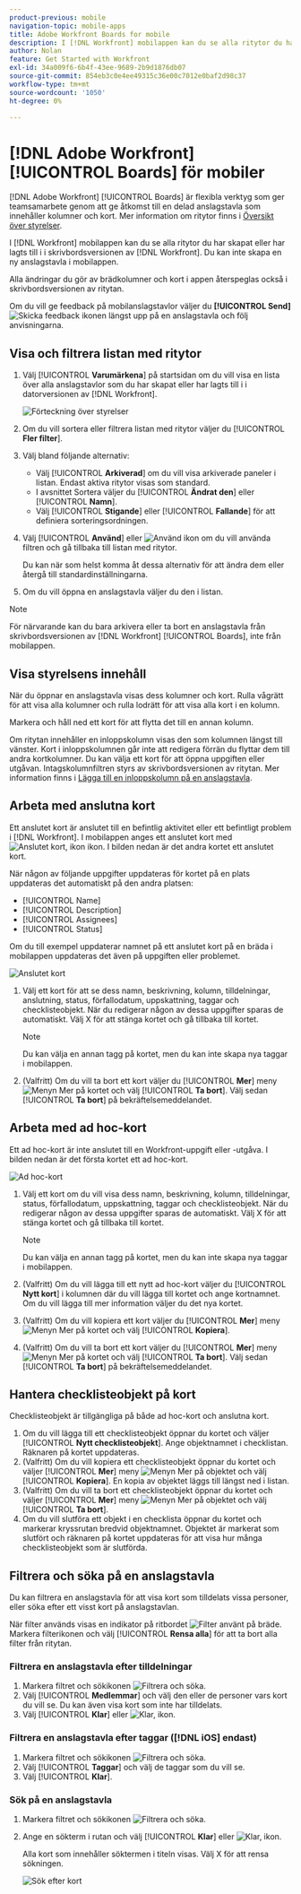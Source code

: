 ```yaml
---
product-previous: mobile
navigation-topic: mobile-apps
title: Adobe Workfront Boards for mobile
description: I [!DNL Workfront] mobilappen kan du se alla ritytor du har skapat eller har lagts till i i skrivbordsversionen av [!DNL Workfront].
author: Nolan
feature: Get Started with Workfront
exl-id: 34a009f6-6b4f-43ee-9689-2b9d1876db07
source-git-commit: 854eb3c0e4ee49315c36e00c7012e0baf2d98c37
workflow-type: tm+mt
source-wordcount: '1050'
ht-degree: 0%

---
```


# [!DNL Adobe Workfront] [!UICONTROL Boards] för mobiler

[!DNL Adobe Workfront] [!UICONTROL Boards] är flexibla verktyg som ger teamsamarbete genom att ge åtkomst till en delad anslagstavla som innehåller kolumner och kort. Mer information om ritytor finns i [Översikt över styrelser](/help/quicksilver/agile/boards-overview.md).

I [!DNL Workfront] mobilappen kan du se alla ritytor du har skapat eller har lagts till i i skrivbordsversionen av [!DNL Workfront]. Du kan inte skapa en ny anslagstavla i mobilappen.

Alla ändringar du gör av brädkolumner och kort i appen återspeglas också i skrivbordsversionen av ritytan.

Om du vill ge feedback på mobilanslagstavlor väljer du **[!UICONTROL Send]** ![Skicka feedback](assets/mobile-send-feedback-icon.png) ikonen längst upp på en anslagstavla och följ anvisningarna.

## Visa och filtrera listan med ritytor

1. Välj [!UICONTROL **Varumärkena**] på startsidan om du vill visa en lista över alla anslagstavlor som du har skapat eller har lagts till i i datorversionen av [!DNL Workfront].

   ![Förteckning över styrelser](assets/mobile-all-boards-displayed.png)

1. Om du vill sortera eller filtrera listan med ritytor väljer du [!UICONTROL **Fler filter**].
1. Välj bland följande alternativ:

   * Välj [!UICONTROL **Arkiverad**] om du vill visa arkiverade paneler i listan. Endast aktiva ritytor visas som standard.
   * I avsnittet Sortera väljer du [!UICONTROL **Ändrat den**] eller [!UICONTROL **Namn**].
   * Välj [!UICONTROL **Stigande**] eller [!UICONTROL **Fallande**] för att definiera sorteringsordningen.

1. Välj [!UICONTROL **Använd**] eller ![Använd ikon](assets/mobile-apply-icon-checkmark.png) om du vill använda filtren och gå tillbaka till listan med ritytor.

   Du kan när som helst komma åt dessa alternativ för att ändra dem eller återgå till standardinställningarna.

1. Om du vill öppna en anslagstavla väljer du den i listan.

>[!NOTE]
>
>För närvarande kan du bara arkivera eller ta bort en anslagstavla från skrivbordsversionen av [!DNL Workfront] [!UICONTROL Boards], inte från mobilappen.

## Visa styrelsens innehåll

När du öppnar en anslagstavla visas dess kolumner och kort. Rulla vågrätt för att visa alla kolumner och rulla lodrätt för att visa alla kort i en kolumn.

Markera och håll ned ett kort för att flytta det till en annan kolumn.

Om ritytan innehåller en inloppskolumn visas den som kolumnen längst till vänster. Kort i inloppskolumnen går inte att redigera förrän du flyttar dem till andra kortkolumner. Du kan välja ett kort för att öppna uppgiften eller utgåvan. Intagskolumnfiltren styrs av skrivbordsversionen av ritytan. Mer information finns i [Lägga till en inloppskolumn på en anslagstavla](/help/quicksilver/agile/use-boards-agile-planning-tools/add-intake-column-to-board.md).

## Arbeta med anslutna kort

Ett anslutet kort är anslutet till en befintlig aktivitet eller ett befintligt problem i [!DNL Workfront]. I mobilappen anges ett anslutet kort med ![Anslutet kort, ikon](assets/mobile-boards-connected-card-icon.png) ikon. I bilden nedan är det andra kortet ett anslutet kort.

När någon av följande uppgifter uppdateras för kortet på en plats uppdateras det automatiskt på den andra platsen:

* [!UICONTROL Name]
* [!UICONTROL Description]
* [!UICONTROL Assignees]
* [!UICONTROL Status]

Om du till exempel uppdaterar namnet på ett anslutet kort på en bräda i mobilappen uppdateras det även på uppgiften eller problemet.

![Anslutet kort](assets/mobile-types-of-cards.png)

1. Välj ett kort för att se dess namn, beskrivning, kolumn, tilldelningar, anslutning, status, förfallodatum, uppskattning, taggar och checklisteobjekt. När du redigerar någon av dessa uppgifter sparas de automatiskt. Välj X för att stänga kortet och gå tillbaka till kortet.

   >[!NOTE]
   >
   >Du kan välja en annan tagg på kortet, men du kan inte skapa nya taggar i mobilappen.

1. (Valfritt) Om du vill ta bort ett kort väljer du [!UICONTROL **Mer**] meny ![Menyn Mer](assets/more-icon-spectrum.png) på kortet och välj [!UICONTROL **Ta bort**]. Välj sedan [!UICONTROL **Ta bort**] på bekräftelsemeddelandet.

## Arbeta med ad hoc-kort

Ett ad hoc-kort är inte anslutet till en Workfront-uppgift eller -utgåva. I bilden nedan är det första kortet ett ad hoc-kort.

![Ad hoc-kort](assets/mobile-types-of-cards.png)

1. Välj ett kort om du vill visa dess namn, beskrivning, kolumn, tilldelningar, status, förfallodatum, uppskattning, taggar och checklisteobjekt. När du redigerar någon av dessa uppgifter sparas de automatiskt. Välj X för att stänga kortet och gå tillbaka till kortet.

   >[!NOTE]
   >
   >Du kan välja en annan tagg på kortet, men du kan inte skapa nya taggar i mobilappen.

1. (Valfritt) Om du vill lägga till ett nytt ad hoc-kort väljer du [!UICONTROL **Nytt kort**] i kolumnen där du vill lägga till kortet och ange kortnamnet. Om du vill lägga till mer information väljer du det nya kortet.

1. (Valfritt) Om du vill kopiera ett kort väljer du [!UICONTROL **Mer**] meny ![Menyn Mer](assets/more-icon-spectrum.png) på kortet och välj [!UICONTROL **Kopiera**].

1. (Valfritt) Om du vill ta bort ett kort väljer du [!UICONTROL **Mer**] meny ![Menyn Mer](assets/more-icon-spectrum.png) på kortet och välj [!UICONTROL **Ta bort**]. Välj sedan [!UICONTROL **Ta bort**] på bekräftelsemeddelandet.

## Hantera checklisteobjekt på kort

Checklisteobjekt är tillgängliga på både ad hoc-kort och anslutna kort.

1. Om du vill lägga till ett checklisteobjekt öppnar du kortet och väljer [!UICONTROL **Nytt checklisteobjekt**]. Ange objektnamnet i checklistan. Räknaren på kortet uppdateras.
1. (Valfritt) Om du vill kopiera ett checklisteobjekt öppnar du kortet och väljer [!UICONTROL **Mer**] meny ![Menyn Mer](assets/more-icon-spectrum.png) på objektet och välj [!UICONTROL **Kopiera**]. En kopia av objektet läggs till längst ned i listan.
1. (Valfritt) Om du vill ta bort ett checklisteobjekt öppnar du kortet och väljer [!UICONTROL **Mer**] meny ![Menyn Mer](assets/more-icon-spectrum.png) på objektet och välj [!UICONTROL **Ta bort**].
1. Om du vill slutföra ett objekt i en checklista öppnar du kortet och markerar kryssrutan bredvid objektnamnet.
Objektet är markerat som slutfört och räknaren på kortet uppdateras för att visa hur många checklisteobjekt som är slutförda.

## Filtrera och söka på en anslagstavla

Du kan filtrera en anslagstavla för att visa kort som tilldelats vissa personer, eller söka efter ett visst kort på anslagstavlan.

När filter används visas en indikator på ritbordet ![Filter använt på bräde](assets/active-filter-mobile-boards.png). Markera filterikonen och välj [!UICONTROL **Rensa alla**] för att ta bort alla filter från ritytan.

### Filtrera en anslagstavla efter tilldelningar

1. Markera filtret och sökikonen ![Filtrera och söka](assets/filter-search-icon-mobile-boards.png).
1. Välj [!UICONTROL **Medlemmar**] och välj den eller de personer vars kort du vill se. Du kan även visa kort som inte har tilldelats.
1. Välj [!UICONTROL **Klar**] eller ![Klar, ikon](assets/mobile-apply-icon-checkmark.png).

### Filtrera en anslagstavla efter taggar ([!DNL iOS] endast)

1. Markera filtret och sökikonen ![Filtrera och söka](assets/filter-search-icon-mobile-boards.png).
1. Välj [!UICONTROL **Taggar**] och välj de taggar som du vill se.
1. Välj [!UICONTROL **Klar**].

### Sök på en anslagstavla

1. Markera filtret och sökikonen ![Filtrera och söka](assets/filter-search-icon-mobile-boards.png).
1. Ange en sökterm i rutan och välj [!UICONTROL **Klar**] eller ![Klar, ikon](assets/mobile-apply-icon-checkmark.png).

   Alla kort som innehåller söktermen i titeln visas.
Välj X för att rensa sökningen.

   ![Sök efter kort](assets/mobile-search-for-card.png)
